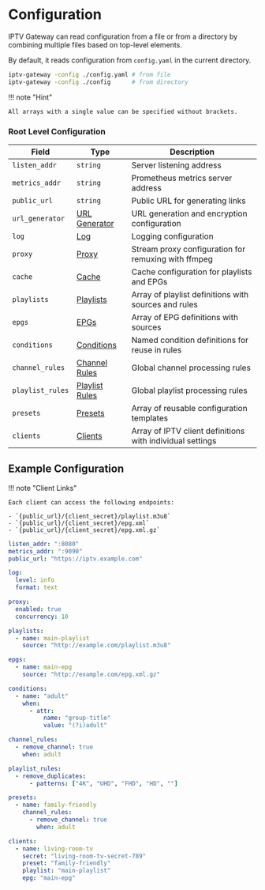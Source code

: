 # Configuration

IPTV Gateway can read configuration from a file or from a directory by combining multiple files based on
top-level elements.

By default, it reads configuration from `config.yaml` in the current directory.

```bash
iptv-gateway -config ./config.yaml # from file
iptv-gateway -config ./config      # from directory
```

!!! note "Hint"

    All arrays with a single value can be specified without brackets.

### Root Level Configuration

| Field            | Type                                             | Description                                               |
|------------------|--------------------------------------------------|-----------------------------------------------------------|
| `listen_addr`    | `string`                                         | Server listening address                                  |
| `metrics_addr`   | `string`                                         | Prometheus metrics server address                         |
| `public_url`     | `string`                                         | Public URL for generating links                           |
| `url_generator`  | [URL Generator](./config/url_generator.md)       | URL generation and encryption configuration               |
| `log`            | [Log](./config/log.md)                           | Logging configuration                                     |
| `proxy`          | [Proxy](./config/proxy.md)                       | Stream proxy configuration for remuxing with ffmpeg       |
| `cache`          | [Cache](./config/cache.md)                       | Cache configuration for playlists and EPGs                |
| `playlists`      | [Playlists](./config/playlists.md)               | Array of playlist definitions with sources and rules      |
| `epgs`           | [EPGs](./config/epgs.md)                         | Array of EPG definitions with sources                     |
| `conditions`     | [Conditions](./config/conditions.md)             | Named condition definitions for reuse in rules            |
| `channel_rules`  | [Channel Rules](config/channel_rules/index.md)   | Global channel processing rules                           |
| `playlist_rules` | [Playlist Rules](config/playlist_rules/index.md) | Global playlist processing rules                          |
| `presets`        | [Presets](./config/presets.md)                   | Array of reusable configuration templates                 |
| `clients`        | [Clients](./config/clients.md)                   | Array of IPTV client definitions with individual settings |

## Example Configuration

!!! note "Client Links"

    Each client can access the following endpoints:

    - `{public_url}/{client_secret}/playlist.m3u8`
    - `{public_url}/{client_secret}/epg.xml`
    - `{public_url}/{client_secret}/epg.xml.gz`

```yaml
listen_addr: ":8080"
metrics_addr: ":9090"
public_url: "https://iptv.example.com"

log:
  level: info
  format: text

proxy:
  enabled: true
  concurrency: 10

playlists:
  - name: main-playlist
    source: "http://example.com/playlist.m3u8"

epgs:
  - name: main-epg
    source: "http://example.com/epg.xml.gz"

conditions:
  - name: "adult"
    when:
      - attr:
          name: "group-title"
          value: "(?i)adult"

channel_rules:
  - remove_channel: true
    when: adult

playlist_rules:
  - remove_duplicates:
      - patterns: ["4K", "UHD", "FHD", "HD", ""]

presets:
  - name: family-friendly
    channel_rules:
      - remove_channel: true
        when: adult

clients:
  - name: living-room-tv
    secret: "living-room-tv-secret-789"
    preset: "family-friendly"
    playlist: "main-playlist"
    epg: "main-epg"
```